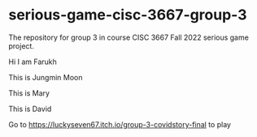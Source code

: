 # serious-game-cisc-3667-group-3
The repository for group 3 in course CISC 3667 Fall 2022 serious game project. 

Hi I am Farukh

This is Jungmin Moon

This is Mary

This is David

Go to https://luckyseven67.itch.io/group-3-covidstory-final to play
